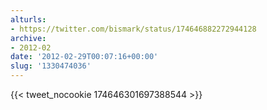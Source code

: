 ```yaml
---
alturls:
- https://twitter.com/bismark/status/174646882272944128
archive:
- 2012-02
date: '2012-02-29T00:07:16+00:00'
slug: '1330474036'
---
```


{{< tweet_nocookie 174646301697388544 >}}
